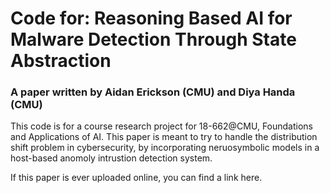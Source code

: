 # Code for: Reasoning Based AI for Malware Detection Through State Abstraction
### A paper written by Aidan Erickson (CMU) and Diya Handa (CMU)

This code is for a course research project for 18-662@CMU, Foundations and Applications of AI. 
This paper is meant to try to handle the distribution shift problem in cybersecurity, by 
incorporating neruosymbolic models in a host-based anomoly intrustion detection system.

If this paper is ever uploaded online, you can find a link here.
